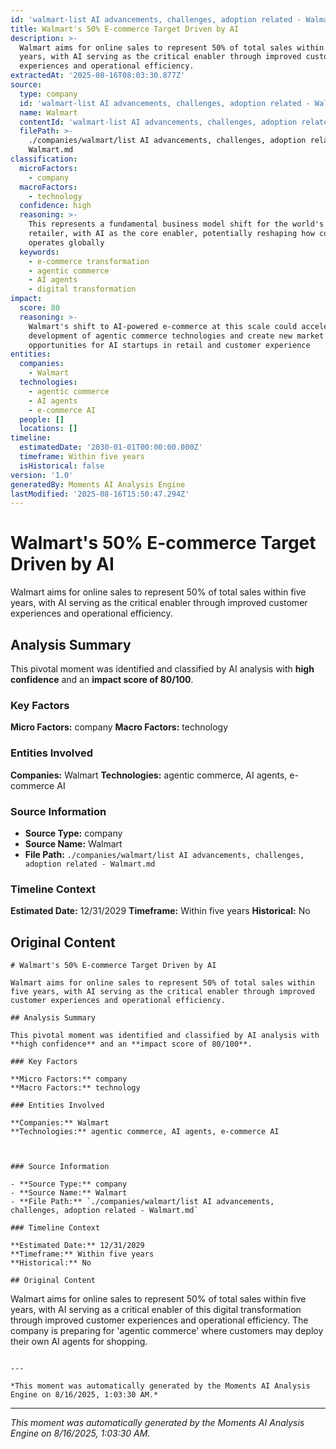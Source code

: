 ```yaml
---
id: 'walmart-list AI advancements, challenges, adoption related - Walmart-moment-3'
title: Walmart's 50% E-commerce Target Driven by AI
description: >-
  Walmart aims for online sales to represent 50% of total sales within five
  years, with AI serving as the critical enabler through improved customer
  experiences and operational efficiency.
extractedAt: '2025-08-16T08:03:30.877Z'
source:
  type: company
  id: 'walmart-list AI advancements, challenges, adoption related - Walmart'
  name: Walmart
  contentId: 'walmart-list AI advancements, challenges, adoption related - Walmart'
  filePath: >-
    ./companies/walmart/list AI advancements, challenges, adoption related -
    Walmart.md
classification:
  microFactors:
    - company
  macroFactors:
    - technology
  confidence: high
  reasoning: >-
    This represents a fundamental business model shift for the world's largest
    retailer, with AI as the core enabler, potentially reshaping how commerce
    operates globally
  keywords:
    - e-commerce transformation
    - agentic commerce
    - AI agents
    - digital transformation
impact:
  score: 80
  reasoning: >-
    Walmart's shift to AI-powered e-commerce at this scale could accelerate the
    development of agentic commerce technologies and create new market
    opportunities for AI startups in retail and customer experience
entities:
  companies:
    - Walmart
  technologies:
    - agentic commerce
    - AI agents
    - e-commerce AI
  people: []
  locations: []
timeline:
  estimatedDate: '2030-01-01T00:00:00.000Z'
  timeframe: Within five years
  isHistorical: false
version: '1.0'
generatedBy: Moments AI Analysis Engine
lastModified: '2025-08-16T15:50:47.294Z'
---
```

# Walmart's 50% E-commerce Target Driven by AI

Walmart aims for online sales to represent 50% of total sales within five years, with AI serving as the critical enabler through improved customer experiences and operational efficiency.

## Analysis Summary

This pivotal moment was identified and classified by AI analysis with **high confidence** and an **impact score of 80/100**.

### Key Factors

**Micro Factors:** company
**Macro Factors:** technology

### Entities Involved

**Companies:** Walmart
**Technologies:** agentic commerce, AI agents, e-commerce AI



### Source Information

- **Source Type:** company
- **Source Name:** Walmart
- **File Path:** `./companies/walmart/list AI advancements, challenges, adoption related - Walmart.md`

### Timeline Context

**Estimated Date:** 12/31/2029
**Timeframe:** Within five years
**Historical:** No

## Original Content

```
# Walmart's 50% E-commerce Target Driven by AI

Walmart aims for online sales to represent 50% of total sales within five years, with AI serving as the critical enabler through improved customer experiences and operational efficiency.

## Analysis Summary

This pivotal moment was identified and classified by AI analysis with **high confidence** and an **impact score of 80/100**.

### Key Factors

**Micro Factors:** company
**Macro Factors:** technology

### Entities Involved

**Companies:** Walmart
**Technologies:** agentic commerce, AI agents, e-commerce AI



### Source Information

- **Source Type:** company
- **Source Name:** Walmart
- **File Path:** `./companies/walmart/list AI advancements, challenges, adoption related - Walmart.md`

### Timeline Context

**Estimated Date:** 12/31/2029
**Timeframe:** Within five years
**Historical:** No

## Original Content

```
Walmart aims for online sales to represent 50% of total sales within five years, with AI serving as a critical enabler of this digital transformation through improved customer experiences and operational efficiency. The company is preparing for 'agentic commerce' where customers may deploy their own AI agents for shopping.
```

---

*This moment was automatically generated by the Moments AI Analysis Engine on 8/16/2025, 1:03:30 AM.*

```

---

*This moment was automatically generated by the Moments AI Analysis Engine on 8/16/2025, 1:03:30 AM.*
